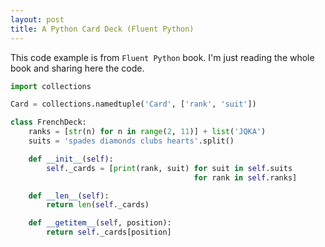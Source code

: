 ```yaml
---
layout: post
title: A Python Card Deck (Fluent Python)
---
```


This code example is from `Fluent Python` book. I'm just reading the whole book and sharing here the code.

<!-- more -->

```python
import collections

Card = collections.namedtuple('Card', ['rank', 'suit'])

class FrenchDeck:
    ranks = [str(n) for n in range(2, 11)] + list('JQKA')
    suits = 'spades diamonds clubs hearts'.split()

    def __init__(self):
        self._cards = [print(rank, suit) for suit in self.suits
                                         for rank in self.ranks]

    def __len__(self):
        return len(self._cards)

    def __getitem__(self, position):
        return self._cards[position]
```

